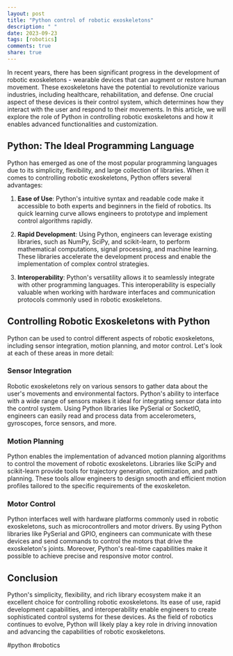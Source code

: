 ```yaml
---
layout: post
title: "Python control of robotic exoskeletons"
description: " "
date: 2023-09-23
tags: [robotics]
comments: true
share: true
---
```


In recent years, there has been significant progress in the development of robotic exoskeletons - wearable devices that can augment or restore human movement. These exoskeletons have the potential to revolutionize various industries, including healthcare, rehabilitation, and defense. One crucial aspect of these devices is their control system, which determines how they interact with the user and respond to their movements. In this article, we will explore the role of Python in controlling robotic exoskeletons and how it enables advanced functionalities and customization.

## Python: The Ideal Programming Language

Python has emerged as one of the most popular programming languages due to its simplicity, flexibility, and large collection of libraries. When it comes to controlling robotic exoskeletons, Python offers several advantages:

1. **Ease of Use**: Python's intuitive syntax and readable code make it accessible to both experts and beginners in the field of robotics. Its quick learning curve allows engineers to prototype and implement control algorithms rapidly.

2. **Rapid Development**: Using Python, engineers can leverage existing libraries, such as NumPy, SciPy, and scikit-learn, to perform mathematical computations, signal processing, and machine learning. These libraries accelerate the development process and enable the implementation of complex control strategies.

3. **Interoperability**: Python's versatility allows it to seamlessly integrate with other programming languages. This interoperability is especially valuable when working with hardware interfaces and communication protocols commonly used in robotic exoskeletons.

## Controlling Robotic Exoskeletons with Python

Python can be used to control different aspects of robotic exoskeletons, including sensor integration, motion planning, and motor control. Let's look at each of these areas in more detail:

### Sensor Integration

Robotic exoskeletons rely on various sensors to gather data about the user's movements and environmental factors. Python's ability to interface with a wide range of sensors makes it ideal for integrating sensor data into the control system. Using Python libraries like PySerial or SocketIO, engineers can easily read and process data from accelerometers, gyroscopes, force sensors, and more.

### Motion Planning

Python enables the implementation of advanced motion planning algorithms to control the movement of robotic exoskeletons. Libraries like SciPy and scikit-learn provide tools for trajectory generation, optimization, and path planning. These tools allow engineers to design smooth and efficient motion profiles tailored to the specific requirements of the exoskeleton.

### Motor Control

Python interfaces well with hardware platforms commonly used in robotic exoskeletons, such as microcontrollers and motor drivers. By using Python libraries like PySerial and GPIO, engineers can communicate with these devices and send commands to control the motors that drive the exoskeleton's joints. Moreover, Python's real-time capabilities make it possible to achieve precise and responsive motor control.

## Conclusion

Python's simplicity, flexibility, and rich library ecosystem make it an excellent choice for controlling robotic exoskeletons. Its ease of use, rapid development capabilities, and interoperability enable engineers to create sophisticated control systems for these devices. As the field of robotics continues to evolve, Python will likely play a key role in driving innovation and advancing the capabilities of robotic exoskeletons.

#python #robotics